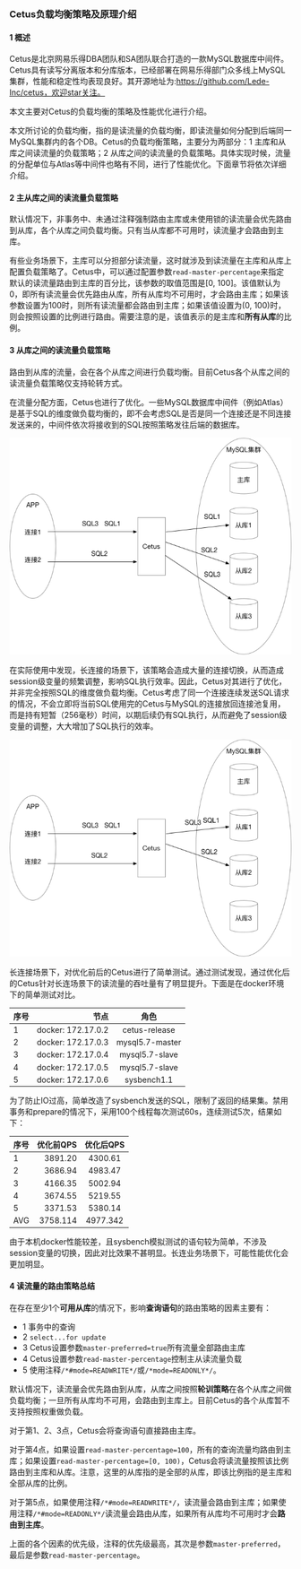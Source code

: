 ### Cetus负载均衡策略及原理介绍
#### 1 概述
Cetus是北京网易乐得DBA团队和SA团队联合打造的一款MySQL数据库中间件。Cetus具有读写分离版本和分库版本，已经部署在网易乐得部门众多线上MySQL集群，性能和稳定性均表现良好。其开源地址为:https://github.com/Lede-Inc/cetus，欢迎star关注。

本文主要对Cetus的负载均衡的策略及性能优化进行介绍。

本文所讨论的负载均衡，指的是读流量的负载均衡，即读流量如何分配到后端同一MySQL集群内的各个DB。Cetus的负载均衡策略，主要分为两部分：1 主库和从库之间读流量的负载策略；2 从库之间的读流量的负载策略。具体实现时候，流量的分配单位与Atlas等中间件也略有不同，进行了性能优化。下面章节将依次详细介绍。

#### 2 主从库之间的读流量负载策略

默认情况下，非事务中、未通过注释强制路由主库或未使用锁的读流量会优先路由到从库，各个从库之间负载均衡。只有当从库都不可用时，读流量才会路由到主库。

有些业务场景下，主库可以分担部分读流量，这时就涉及到读流量在主库和从库上配置负载策略了。Cetus中，可以通过配置参数`read-master-percentage`来指定默认的读流量路由到主库的百分比，该参数的取值范围是[0, 100]。该值默认为0，即所有读流量会优先路由从库，所有从库均不可用时，才会路由主库；如果该参数设置为100时，则所有读流量都会路由到主库；如果该值设置为(0, 100)时，则会按照设置的比例进行路由。需要注意的是，该值表示的是主库和**所有从库**的比例。

#### 3 从库之间的读流量负载策略

路由到从库的流量，会在各个从库之间进行负载均衡。目前Cetus各个从库之间的读流量负载策略仅支持轮转方式。

在流量分配方面，Cetus也进行了优化。一些MySQL数据库中间件（例如Atlas）是基于SQL的维度做负载均衡的，即不会考虑SQL是否是同一个连接还是不同连接发送来的，中间件依次将接收到的SQL按照策略发往后端的数据库。

![2.3.1](./images/2.3.1.png)

在实际使用中发现，长连接的场景下，该策略会造成大量的连接切换，从而造成session级变量的频繁调整，影响SQL执行效率。因此，Cetus对其进行了优化，并非完全按照SQL的维度做负载均衡。Cetus考虑了同一个连接连续发送SQL请求的情况，不会立即将当前SQL使用完的Cetus与MySQL的连接放回连接池复用，而是持有短暂（256毫秒）时间，以期后续仍有SQL执行，从而避免了session级变量的调整，大大增加了SQL执行的效率。

![2.3.2](./images/2.3.2.png)

长连接场景下，对优化前后的Cetus进行了简单测试。通过测试发现，通过优化后的Cetus针对长连场景下的读流量的吞吐量有了明显提升。下面是在docker环境下的简单测试对比。

| 序号      |    节点 | 角色  |
| :-------- | --------:| :--: |
| 1  | docker: 172.17.0.2 |  cetus-release   |
| 2     |   docker: 172.17.0.3 |  mysql5.7-master  |
| 3      |    docker: 172.17.0.4 | mysql5.7-slave  |
| 4      |    docker: 172.17.0.5 | mysql5.7-slave  |
| 5      |    docker: 172.17.0.6 | sysbench1.1  |

为了防止IO过高，简单改造了sysbench发送的SQL，限制了返回的结果集。禁用事务和prepare的情况下，采用100个线程每次测试60s，连续测试5次，结果如下：

| 序号      |    优化前QPS | 优化后QPS  |
| :-------- | --------:| :--: |
| 1  | 3891.20 |  4300.61   |
| 2     |   3686.94 |  4983.47 |
| 3      |    4166.35 | 5002.94  |
| 4      |    3674.55 | 5219.55  |
| 5      |    3371.53 | 5380.14  |
| AVG      |    3758.114 | 4977.342  |

由于本机docker性能较差，且sysbench模拟测试的语句较为简单，不涉及session变量的切换，因此对比效果不甚明显。长连业务场景下，可能性能优化会更加明显。


#### 4 读流量的路由策略总结
在存在至少1个**可用从库**的情况下，影响**查询语句**的路由策略的因素主要有：

- 1 事务中的查询 
- 2 `select...for update`  
- 3 Cetus设置参数`master-preferred=true`所有流量全部路由主库 
- 4 Cetus设置参数`read-master-percentage`控制主从读流量负载 
- 5 使用注释`/*#mode=READWRITE*/`或`/*mode=READONLY*/`。

默认情况下，读流量会优先路由到从库，从库之间按照**轮训策略**在各个从库之间做负载均衡；一旦所有从库均不可用，会路由到主库上。目前Cetus的各个从库暂不支持按照权重做负载。

对于第1、2、3点，Cetus会将查询语句直接路由主库。

对于第4点，如果设置`read-master-percentage=100`，所有的查询流量均路由到主库；如果设置`read-master-percentage=[0, 100)`，Cetus会将读流量按照该比例路由到主库和从库。注意，这里的从库指的是全部的从库，即该比例指的是主库和全部从库的比例。

对于第5点，如果使用注释`/*#mode=READWRITE*/`，读流量会路由到主库；如果使用注释`/*#mode=READONLY*/`读流量会路由从库，如果所有从库均不可用时才会**路由到主库**。

上面的各个因素的优先级，注释的优先级最高，其次是参数`master-preferred`，最后是参数`read-master-percentage`。
